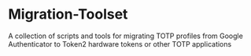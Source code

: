 # Migration-Toolset
A collection of scripts and tools for migrating TOTP profiles from Google Authenticator to Token2 hardware tokens or other TOTP applications
